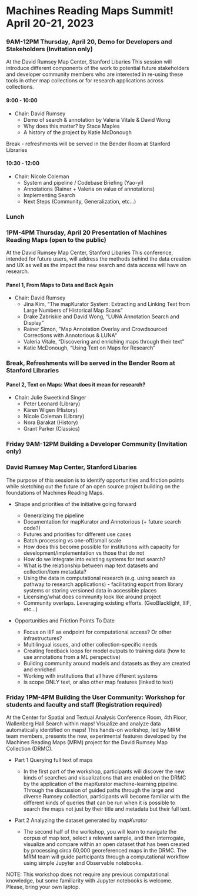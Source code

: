 # Machines Reading Maps Summit! April 20-21, 2023

###  9AM-12PM Thursday, April 20, Demo for Developers and Stakeholders (Invitation only)
At the David Rumsey Map Center, Stanford Libaries
This session will introduce different components of the work to potential future stakeholders and developer community members who are interested in re-using these tools in other map collections or for research applications across collections.

#### 9:00 - 10:00
- Chair: David Rumsey
   - Demo of search & annotation by Valeria Vitale & David Wong
   - Why does this matter? by Stace Maples
   - A history of the project by Katie McDonough

Break - refreshments will be served in the Bender Room at Stanford Libraries

#### 10:30 - 12:00
- Chair: Nicole Coleman
   - System and pipeline / Codebase Briefing (Yao-yi)
   - Annotations (Rainer + Valeria on value of annotations)
   - Implementing Search
   - Next Steps (Community, Generalization, etc…)

### Lunch

### 1PM-4PM Thursday, April 20 Presentation of Machines Reading Maps (open to the public)
At the David Rumsey Map Center, Stanford Libaries
This conference, intended for future users, will address the methods behind the data creation and UX as well as the impact the new search and data access will have on research.

#### Panel 1, From Maps to Data and Back Again
- Chair: David Rumsey
   - Jina Kim, “The mapKurator System: Extracting and Linking Text from Large Numbers of Historical Map Scans”
   - Drake Zabriskie and David Wong, “LUNA Annotation Search and Display”
   - Rainer Simon, "Map Annotation Overlay and Crowdsourced Corrections with Annotorious & LUNA"
   - Valeria Vitale, “Discovering and enriching maps through their text”
   - Katie McDonough, “Using Text on Maps for Research” 

### Break, Refreshments will be served in the Bender Room at Stanford Libraries

#### Panel 2, Text on Maps: What does it mean for research?
- Chair: Julie Sweetkind Singer
   - Peter Leonard (Library)
   - Kären Wigen (History)
   - Nicole Coleman (Library) 
   - Nora Barakat (History) 
   - Grant Parker (Classics)

### Friday 9AM-12PM Building a Developer Community (Invitation only)
### David Rumsey Map Center, Stanford Libaries
The purpose of this session is to identify opportunities and friction points while sketching out the future of an open source project building on the foundations of Machines Reading Maps.

- Shape and priorities of the initiative going forward
   - Generalizing the pipeline
   - Documentation for mapKurator and Annotorious (+ future search code?)
   - Futures and priorities for different use cases 
   - Batch processing vs one-off/small scale
   - How does this become possible for institutions with capacity for development/implementation vs those that do not
   - How do we integrate into existing systems for text search?
   - What is the relationship between map text datasets and collection/item metadata?
   - Using the data in computational research (e.g. using search as pathway to research applications) - facilitating export from library systems or storing versioned data in accessible places
   - Licensing/what does community look like around project 
   - Community overlaps. Leveraging existing efforts. (GeoBlacklight, IIIF, etc…)

- Opportunities and Friction Points To Date
   - Focus on IIIF as endpoint for computational access? Or other infrastructures?
   - Multilingual issues, and other collection-specific needs
   - Creating feedback loops for model outputs to training data (how to use annotations from a ML perspective)
   - Building community around models and datasets as they are created and enriched
   - Working with institutions that all have different systems
   - is scope ONLY text, or also other map features (linked to text)

### Friday 1PM-4PM Building the User Community: Workshop for students and faculty and staff (Registration required)
At the Center for Spatial and Textual Analysis Conference Room, 4th Floor, Wallenberg Hall
Search within maps! Visualize and analyze data automatically identified on maps! This hands-on workshop, led by MRM team members, presents the new, experimental features developed by the Machines Reading Maps (MRM) project for the David Rumsey Map Collection (DRMC).

- Part 1 Querying full text of maps
    - In the first part of the workshop, participants will discover the new kinds of searches and visualizations that are enabled on the DRMC by the application of the mapKurator machine-learning pipeline. Through the discussion of guided paths through the large and diverse Rumsey collection, participants will become familiar with the different kinds of queries that can be run when it is possible to search the maps not just by their title and metadata but their full text.

- Part 2 Analyzing the dataset generated by *mapKurator*
   - The second half of the workshop, you will learn to navigate the corpus of map text, select a relevant sample, and then interrogate, visualize and compare within an open dataset that has been created by processing circa 60,000 georeferenced maps in the DRMC. The MRM team will guide participants through a computational workflow using simple Jupyter and Observable notebooks.  

NOTE: This workshop does not require any previous computational knowledge, but some familiarity with Jupyter notebooks is welcome.
Please, bring your own laptop.






